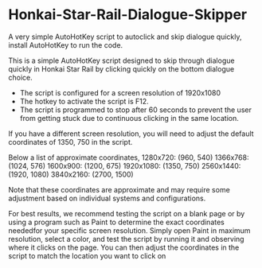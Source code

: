 # Honkai-Star-Rail-Dialogue-Skipper

A very simple AutoHotKey script to autoclick and skip dialogue quickly, install AutoHotKey to run the code. 

This is a simple AutoHotKey script designed to skip through dialogue quickly in Honkai Star Rail by clicking quickly on the bottom dialogue choice. 

- The script is configured for a screen resolution of 1920x1080
- The hotkey to activate the script is F12.
- The script is programmed to stop after 60 seconds to prevent the user from getting stuck due to continuous clicking in the same location.

If you have a different screen resolution, you will need to adjust the default coordinates of 1350, 750 in the script.

Below a list of approximate coordinates,
1280x720: (960, 540)
1366x768: (1024, 576)
1600x900: (1200, 675)
1920x1080: (1350, 750)
2560x1440: (1920, 1080)
3840x2160: (2700, 1500)

Note that these coordinates are approximate and may require some adjustment based on individual systems and configurations.

For best results, we recommend testing the script on a blank page or by using a program such as Paint to determine the exact coordinates neededfor your specific screen resolution.
Simply open Paint in maximum resolution, select a color, and test the script by running it and observing where it clicks on the page. 
You can then adjust the coordinates in the script to match the location you want to click on


